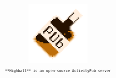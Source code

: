 <div align="center">
	<img src="/binary/highball-big.png" width="196" />

	**Highball** is an open-source ActivityPub server
</div>
